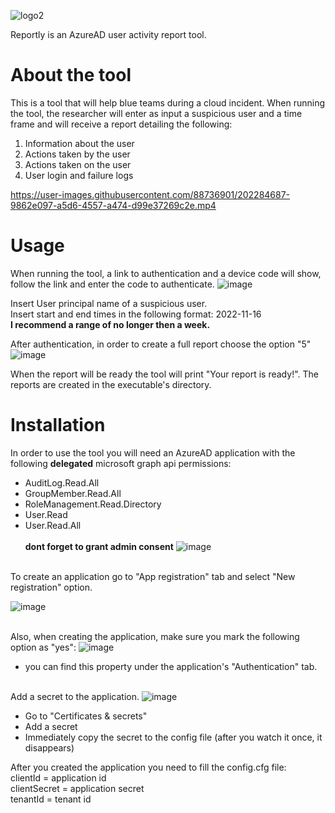 
![logo2](https://user-images.githubusercontent.com/88736901/202279693-ff033711-8e8d-4004-a976-49d50c82cb70.png)

Reportly is an AzureAD user activity report tool.

# About the tool
This is a tool that will help blue teams during a cloud incident.
When running the tool, the researcher will enter as input a suspicious user and a time frame and will receive a report detailing the following: 
1. Information about the user 
2. Actions taken by the user 
3. Actions taken on the user 
4. User login and failure logs


https://user-images.githubusercontent.com/88736901/202284687-9862e097-a5d6-4557-a474-d99e37269c2e.mp4


# Usage
When running the tool, a link to authentication and a device code will show, follow the link and enter the code to authenticate.
![image](https://user-images.githubusercontent.com/88736901/202486022-ba2d97b3-3754-4a65-b191-8df87c9b24f9.png)

Insert User principal name of a suspicious user.<br>
Insert start and end times in the following format: 2022-11-16<br>
**I recommend a range of no longer then a week.**

After authentication, in order to create a full report choose the option "5"
![image](https://user-images.githubusercontent.com/88736901/202486220-211a797c-bd10-4852-aa8d-ac29a893590e.png)

When the report will be ready the tool will print "Your report is ready!".
The reports are created in the executable's directory.

# Installation
In order to use the tool you will need an AzureAD application with the following **delegated** microsoft graph api permissions:<br>
* AuditLog.Read.All<br>
* GroupMember.Read.All<br>
* RoleManagement.Read.Directory<br>
* User.Read<br>
* User.Read.All<br>
<br>**dont forget to grant admin consent**
![image](https://user-images.githubusercontent.com/88736901/202277163-5ee21b25-397c-4132-8598-de53d9ae168d.png)
<br>
To create an application go to "App registration" tab and select "New registration" option.

![image](https://user-images.githubusercontent.com/88736901/202481694-979c2dd3-7484-4e65-ba17-9298701a1ca1.png)


<br>Also, when creating the application, make sure you mark the following option as "yes":
![image](https://user-images.githubusercontent.com/88736901/202479500-fd0e5ebf-c4bd-4745-a0dc-8057e39d51cf.png)
* you can find this property under the application's "Authentication" tab.

<br>Add a secret to the application.
![image](https://user-images.githubusercontent.com/88736901/202480440-4bc20d18-ba90-491d-885a-049126d29e45.png)

* Go to "Certificates & secrets"
* Add a secret
* Immediately copy the secret to the config file (after you watch it once, it disappears)

After you created the application you need to fill the config.cfg file:<br>
clientId = application id<br>
clientSecret = application secret<br>
tenantId = tenant id<br>
